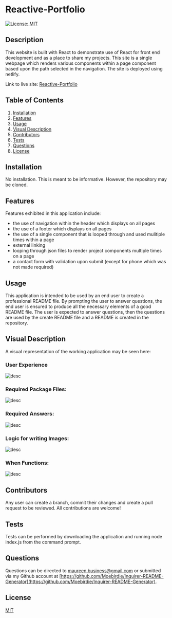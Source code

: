 # Reactive-Portfolio

[![License: MIT](https://img.shields.io/badge/License-MIT-yellow.svg)](https://opensource.org/licenses/MIT)

## Description

This website is built with React to demonstrate use of React for front end development and as a place to share my projects. This site is a single webpage which renders various components within a page component based upon the path selected in the navigation. The site is deployed using netlify.



Link to live site: [Reactive-Portfolio](https://reactive-portfolio.netlify.app/)


## Table of Contents

1. [Installation](#Installation)
2. [Features](#Features)
3. [Usage](#Usage)
4. [Visual Description](#Visual-Description)
5. [Contributors](#Contributing)
6. [Tests](#Tests)  
7. [Questions](#Questions)
8. [License](#License)
  

## Installation <a id="Installation"></a>
No installation.  This is meant to be informative.  However, the repository may be cloned.

## Features <a id="Features"></a>

Features exhibited in this application include:
 - the use of navigation within the header which displays on all pages
 - the use of a footer which displays on all pages
 - the use of a single component that is looped through and used mulitiple times within a page
 - external linking
 - looping through json files to render project components multiple times on a page
 - a contact form with validation upon submit (except for phone which was not made required)
  

## Usage <a id="Usage"></a>

This application is intended to be used by an end user to create a professional README file.  By prompting the user to answer questions, the end user is ensured to produce all the necessary elements of a good README file.  The user is expected to answer questions, then the questions are used by the create README file and a README is created in the repository.
  

## Visual Description <a id="Visual-Description"></a>

A visual representation of the working application may be seen here:  

### User Experience     

![desc](assets/images/enduserinput.png)  

### Required Package Files:  

![desc](assets/images/requiredfiles.png)  

### Required Answers:  

![desc](assets/images/requiredans.png)  

### Logic for writing Images:  

![desc](assets/images/writeimageslogic.png)  

### When Functions:  

![desc](assets/images/whenfunctions.png)  


## Contributors <a id="Contributing"></a>

Any user can create a branch, commit their changes and create a pull request to be reviewed. All contributions are welcome!
  

## Tests <a id="Tests"></a>

Tests can be performed by downloading the application and running node index.js from the command prompt.
  

## Questions  <a id="Questions"></a>

Questions can be directed to maureen.business@gmail.com or submitted via my Github account at [https://github.com/Moebirdie/Inquirer-README-Generator](https://github.com/Moebirdie/Inquirer-README-Generator).
  

## License <a id="License"></a>

[MIT](https://opensource.org/licenses/MIT)

